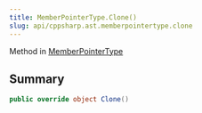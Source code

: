 ```yaml
---
title: MemberPointerType.Clone()
slug: api/cppsharp.ast.memberpointertype.clone
---
```

Method in [MemberPointerType](/api/cppsharp/ast/memberpointertype)

## Summary



```csharp
public override object Clone()
```

